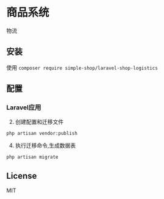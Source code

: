 # 商品系统

物流


## 安装

使用
`composer require simple-shop/laravel-shop-logistics`

## 配置

### Laravel应用


2. 创建配置和迁移文件
```shell
php artisan vendor:publish
```

4. 执行迁移命令,生成数据表
```shell
php artisan migrate
```

## License

MIT
